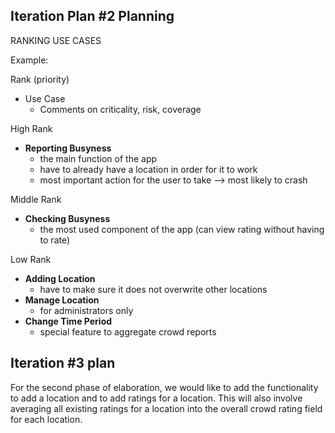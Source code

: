## Iteration Plan #2 Planning 

RANKING USE CASES 

Example:


Rank (priority)
  * Use Case 
    * Comments on criticality, risk, coverage 


High Rank 
* __Reporting Busyness__
    * the main function of the app 
    * have to already have a location in order for it to work 
    * most important action for the user to take --> most likely to crash

Middle Rank 
* __Checking Busyness__
  * the most used component of the app (can view rating without having to rate)

Low Rank
* __Adding Location__
  * have to make sure it does not overwrite other locations 
* __Manage Location__ 
  * for administrators only 
* __Change Time Period__
  * special feature to aggregate crowd reports

## Iteration #3 plan 

For the second phase of elaboration, we would like to add the functionality to add a location and to add ratings for a location. This will also involve averaging all existing ratings for a location into the overall crowd rating field for each location. 
